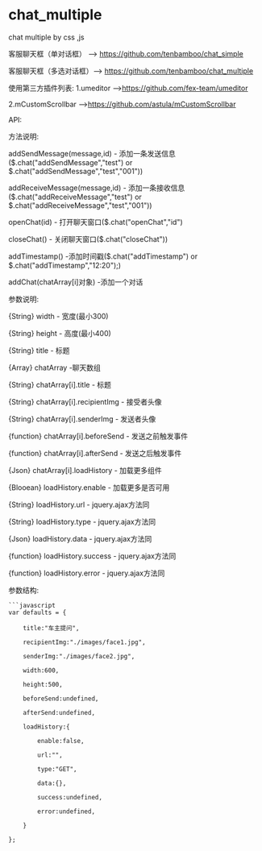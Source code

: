 # chat_multiple
chat multiple by css ,js

客服聊天框（单对话框）  --> https://github.com/tenbamboo/chat_simple

客服聊天框（多选对话框）--> https://github.com/tenbamboo/chat_multiple

使用第三方插件列表:
1.umeditor -->https://github.com/fex-team/umeditor

2.mCustomScrollbar  -->https://github.com/astula/mCustomScrollbar


API:
	
方法说明:

addSendMessage(message,id) - 添加一条发送信息($.chat("addSendMessage","test") or $.chat("addSendMessage","test","001"))

addReceiveMessage(message,id) - 添加一条接收信息($.chat("addReceiveMessage","test") or $.chat("addReceiveMessage","test","001"))

openChat(id) - 打开聊天窗口($.chat("openChat","id")

closeChat() - 关闭聊天窗口($.chat("closeChat"))

addTimestamp() -添加时间戳($.chat("addTimestamp") or $.chat("addTimestamp","12:20");)

addChat(chatArray[i]对象) -添加一个对话


 参数说明:
 
{String} width - 宽度(最小300)

{String} height - 高度(最小400)

{String} title - 标题

{Array} chatArray -聊天数组

{String} chatArray[i].title - 标题

{String} chatArray[i].recipientImg - 接受者头像

{String} chatArray[i].senderImg - 发送者头像

{function} chatArray[i].beforeSend - 发送之前触发事件

{function} chatArray[i].afterSend - 发送之后触发事件

{Json} chatArray[i].loadHistory - 加载更多组件

{Blooean} loadHistory.enable - 加载更多是否可用

{String} loadHistory.url - jquery.ajax方法同

{String} loadHistory.type - jquery.ajax方法同

{Json} loadHistory.data - jquery.ajax方法同

{function} loadHistory.success - jquery.ajax方法同

{function} loadHistory.error - jquery.ajax方法同


 参数结构:
 
 	```javascript
	var defaults = {
	
		title:"车主提问",
		
		recipientImg:"./images/face1.jpg",
		
		senderImg:"./images/face2.jpg",
		
		width:600,
		
		height:500,
		
		beforeSend:undefined,
		
		afterSend:undefined,
		
		loadHistory:{
		
			enable:false,
			
			url:"",
			
			type:"GET",
			
			data:{},
			
			success:undefined,
			
			error:undefined,
			
		}
		
	};




